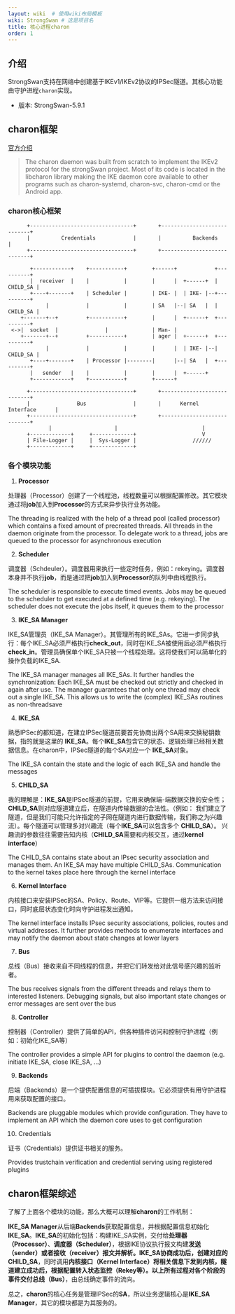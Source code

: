 ```yaml
---
layout: wiki  # 使用wiki布局模板
wiki: StrongSwan # 这是项目名
title: 核心进程charon
order: 1
---
```



## 介绍

StrongSwan支持在网络中创建基于IKEv1/IKEv2协议的IPSec隧道。其核心功能由守护进程`charon`实现。

* 版本: StrongSwan-5.9.1

## charon框架

[官方介绍](https://docs.strongswan.org/docs/5.9/daemons/charon.html)

>The charon daemon was built from scratch to implement the IKEv2 protocol for the strongSwan project. Most of its code is located in the libcharon library making the IKE daemon core available to other programs such as charon-systemd, charon-svc, charon-cmd or the Android app.

### charon核心框架

```
      +---------------------------------+       +----------------------------+
      |          Credentials            |       |          Backends          |
      +---------------------------------+       +----------------------------+

       +------------+    +-----------+        +------+            +----------+
       |  receiver  |    |           |        |      |  +------+  | CHILD_SA |
       +----+-------+    | Scheduler |        | IKE- |  | IKE- |--+----------+
            |            |           |        | SA   |--| SA   |  | CHILD_SA |
    +-------+--+         +-----------+        |      |  +------+  +----------+
 <->|  socket  |               |              | Man- |
    +-------+--+         +-----------+        | ager |  +------+  +----------+
            |            |           |        |      |  | IKE- |--| CHILD_SA |
       +----+-------+    | Processor |--------|      |--| SA   |  +----------+
       |   sender   |    |           |        |      |  +------+
       +------------+    +-----------+        +------+

      +---------------------------------+       +----------------------------+
      |               Bus               |       |      Kernel Interface      |
      +---------------------------------+       +----------------------------+
             |                    |                           |
      +-------------+     +-------------+                     V
      | File-Logger |     |  Sys-Logger |                  //////
      +-------------+     +-------------+
```

### 各个模块功能

1. **Processor**

处理器（Processor）创建了一个线程池，线程数量可以根据配置修改。其它模块通过将**job**加入到**Processor**的方式来异步执行业务功能。

The threading is realized with the help of a thread pool (called processor) which contains a fixed amount of precreated threads. All threads in the daemon originate from the processor. To delegate work to a thread, jobs are queued to the processor for asynchronous execution

2. **Scheduler**

调度器（Schdeuler）。调度器用来执行一些定时任务，例如：rekeying。调度器本身并不执行**job**，而是通过把**job**加入到**Processor**的队列中由线程执行。

The scheduler is responsible to execute timed events. Jobs may be queued to the scheduler to get executed at a defined time (e.g. rekeying). The scheduler does not execute the jobs itself, it queues them to the processor

3. **IKE_SA Manager**

IKE_SA管理员（IKE_SA Manager）。其管理所有的IKE_SAs。它进一步同步执行：每个IKE_SA必须严格执行**check_out**，同时在IKE_SA被使用后必须严格执行**check_in**。管理员确保单个IKE_SA只被一个线程处理。这将使我们可以简单化的操作负载的IKE_SA.

The IKE_SA manager manages all IKE_SAs. It further handles the synchronization: Each IKE_SA must be checked out strictly and checked in again after use. The manager guarantees that only one thread may check out a single IKE_SA. This allows us to write the (complex) IKE_SAs routines as non-threadsave

4. **IKE_SA**

熟悉IPSec的都知道，在建立IPSec隧道前要首先协商出两个SA用来交换秘钥数据，指的就是这里的 **IKE_SA**。每个**IKE_SA**包含它的状态、逻辑处理已经相关数据信息。在charon中，IPSec隧道的每个SA对应一个 **IKE_SA**对象。

The IKE_SA contain the state and the logic of each IKE_SA and handle the messages

5. **CHILD_SA**

我的理解是：**IKE_SA**是IPSec隧道的前提，它用来确保端-端数据交换的安全性；**CHILD_SA**则对应隧道建立后，在隧道内传输数据的合法性。（例如：
我们建立了隧道，但是我们可能只允许指定的子网在隧道内进行数据传输，我们称之为兴趣流）。每个隧道可以管理多对兴趣流（每个**IKE_SA**可以包含多个
**CHILD_SA**）。 兴趣流的参数往往需要告知内核（**CHILD_SA**需要和内核交互，通过**kernel interface**）

The CHILD_SA contains state about an IPsec security association and manages them. An IKE_SA may have multiple CHILD_SAs. Communication to the kernel takes place here through the kernel interface

6. **Kernel Interface**

内核接口来安装IPSec的SA、Policy、Route、VIP等。它提供一组方法来访问接口，同时底层状态变化时向守护进程发出通知。

The kernel interface installs IPsec security associations, policies, routes and virtual addresses. It further provides methods to enumerate interfaces and may notify the daemon about state changes at lower layers

7. **Bus**

总线（Bus）接收来自不同线程的信息，并把它们转发给对此信号感兴趣的监听者。

The bus receives signals from the different threads and relays them to interested listeners. Debugging signals, but also important state changes or error messages are sent over the bus

8. **Controller**

控制器（Controller）提供了简单的API，供各种插件访问和控制守护进程（例如：初始化IKE_SA等）

The controller provides a simple API for plugins to control the daemon (e.g. initiate IKE_SA, close IKE_SA, …​)

9. **Backends**

后端（Backends）是一个提供配置信息的可插拔模块。它必须提供有用守护进程用来获取配置的接口。

Backends are pluggable modules which provide configuration. They have to implement an API which the daemon core uses to get configuration

10. Credentials

证书（Credentials）提供证书相关的服务。

Provides trustchain verification and credential serving using registered plugins

## charon框架综述

了解了上面各个模块的功能，那么大概可以理解**charon**的工作机制：

**IKE_SA Manager**从后端**Backends**获取配置信息，并根据配置信息初始化**IKE_SA**。**IKE_SA**的初始化包括：构建IKE_SA实例，交付给**处理器（Processor）**、**调度器（Scheduler）**，根据IKE协议执行报文构建**发送（sender）**或者**接收（receiver）**报文并解析。**IKE_SA**协商成功后，创建对应的**CHILD_SA**，同时调用**内核接口（Kernel Interface）**将相关信息下发到内核，隧道建立成功后，根据配置转入状态监控（**Rekey**等）。以上所有过程对各个阶段的事件交付**总线（Bus）**，由总线确定事件的流向。

总之，**charon**的核心任务是管理IPSec的**SA**，所以业务逻辑核心是**IKE_SA Manager**，其它的模块都是为其服务的。

